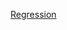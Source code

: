 [Regression]([https://github.com/Ying-Xuan/Machine-Learning/files/11361395/Regression.pptx](https://github.com/Ying-Xuan/Machine-Learning/files/11361415/Regression.pdf))
